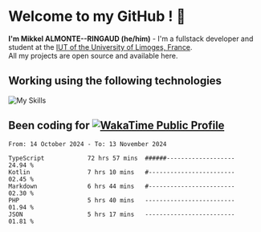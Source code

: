 # Welcome to my GitHub ! 🌃

**I'm Mikkel ALMONTE--RINGAUD (he/him)** - I'm a fullstack developer and student at the [IUT of the University of Limoges, France](https://iut.unilim.fr). \
All my projects are open source and available here.

## Working using the following technologies

![My Skills](https://skillicons.dev/icons?i=solidjs,pnpm,nodejs,ts,js,vercel,netlify,html,css,rust,astro,git,vue,md,electron,figma,github,bash,bun,cloudflare,py,tailwind,nginx,npm,tauri,vite,zig,yarn,windicss,dart,flutter,kotlin&theme=dark)

## Been coding for [![WakaTime Public Profile](https://wakatime.com/badge/user/0839e595-e07a-435c-8d59-ed95f2a3d6dd.svg?style=flat-square)](https://wakatime.com/@0839e595-e07a-435c-8d59-ed95f2a3d6dd)

<!--START_SECTION:waka-->

```plain
From: 14 October 2024 - To: 13 November 2024

TypeScript            72 hrs 57 mins  ######-------------------   24.94 %
Kotlin                7 hrs 10 mins   #------------------------   02.45 %
Markdown              6 hrs 44 mins   #------------------------   02.30 %
PHP                   5 hrs 40 mins   -------------------------   01.94 %
JSON                  5 hrs 17 mins   -------------------------   01.81 %
```

<!--END_SECTION:waka-->
